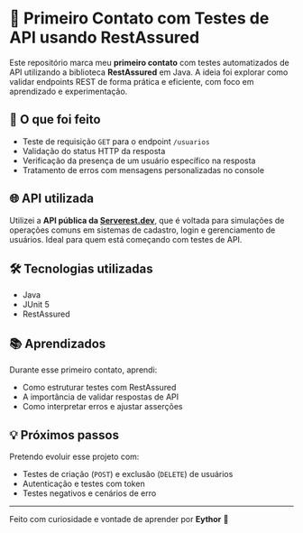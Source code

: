 # 🧪 Primeiro Contato com Testes de API usando RestAssured

Este repositório marca meu **primeiro contato** com testes automatizados de API utilizando a biblioteca **RestAssured** em Java. A ideia foi explorar como validar endpoints REST de forma prática e eficiente, com foco em aprendizado e experimentação.

## 🚀 O que foi feito

- Teste de requisição `GET` para o endpoint `/usuarios`
- Validação do status HTTP da resposta
- Verificação da presença de um usuário específico na resposta
- Tratamento de erros com mensagens personalizadas no console

## 🌐 API utilizada

Utilizei a **API pública da [Serverest.dev](https://serverest.dev)**, que é voltada para simulações de operações comuns em sistemas de cadastro, login e gerenciamento de usuários. Ideal para quem está começando com testes de API.

## 🛠️ Tecnologias utilizadas

- Java
- JUnit 5
- RestAssured

## 📚 Aprendizados

Durante esse primeiro contato, aprendi:
- Como estruturar testes com RestAssured
- A importância de validar respostas de API
- Como interpretar erros e ajustar asserções

## 💡 Próximos passos

Pretendo evoluir esse projeto com:
- Testes de criação (`POST`) e exclusão (`DELETE`) de usuários
- Autenticação e testes com token
- Testes negativos e cenários de erro

---

Feito com curiosidade e vontade de aprender por **Eythor** 🚀
